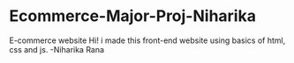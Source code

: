 # Ecommerce-Major-Proj-Niharika
E-commerce website
Hi! i made this front-end website using basics of html, css and js. 
-Niharika Rana
